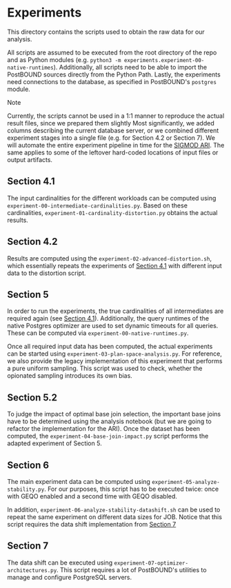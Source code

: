 # Experiments

This directory contains the scripts used to obtain the raw data for our analysis.

All scripts are assumed to be executed from the root directory of the repo and as Python modules (e.g.
`python3 -m experiments.experiment-00-native-runtimes`). Additionally, all scripts need to be able to import the PostBOUND
sources directly from the Python Path. Lastly, the experiments need connections to the database, as specified in PostBOUND's
`postgres` module.

> [!note]
> Currently, the scripts cannot be used in a 1:1 manner to reproduce the actual result files, since we prepared them slightly
> Most significantly, we added columns describing the current database server, or we combined different experiment stages into
> a single file (e.g. for Section 4.2 or Section 7).
> We will automate the entire experiment pipeline in time for the [SIGMOD ARI](https://reproducibility.sigmod.org/).
> The same applies to some of the leftover hard-coded locations of input files or output artifacts.


## Section 4.1

The input cardinalities for the different workloads can be computed using `experiment-00-intermediate-cardinalities.py`.
Based on these cardinalities, `experiment-01-cardinality-distortion.py` obtains the actual results.


## Section 4.2

Results are computed using the `experiment-02-advanced-distortion.sh`, which essentially repeats the experiments of
[Section 4.1](#section-41) with different input data to the distortion script.


## Section 5

In order to run the experiments, the true cardinalities of all intermediates are required again (see
[Section 4.1](#section-41)). Additionally, the query runtimes of the native Postgres optimizer are used to set dynamic timeouts
for all queries. These can be computed via `experiment-00-native-runtimes.py`.

Once all required input data has been computed, the actual experiments can be started using
`experiment-03-plan-space-analysis.py`. For reference, we also provide the legacy implementation of this experiment that
performs a pure uniform sampling. This script was used to check, whether the opionated sampling introduces its own bias.


## Section 5.2

To judge the impact of optimal base join selection, the important base joins have to be determined using the analysis notebook
(but we are going to refactor the implementation for the ARI). Once the dataset has been computed, the
`experiment-04-base-join-impact.py` script performs the adapted experiment of Section 5.


## Section 6

The main experiment data can be computed using `experiment-05-analyze-stability.py`. For our purposes, this script has to be
executed twice: once with GEQO enabled and a second time with GEQO disabled.

In addition, `experiment-06-analyze-stability-datashift.sh` can be used to repeat the same experiment on different data sizes
for JOB. Notice that this script requires the data shift implementation from [Section 7](#section-7)


## Section 7

The data shift can be executed using `experiment-07-optimizer-architectures.py`. This script requires a lot of PostBOUND's
utilities to manage and configure PostgreSQL servers.
